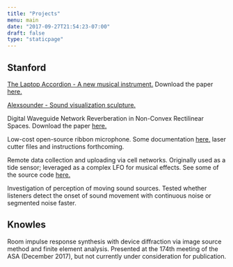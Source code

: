 ```yaml
---
title: "Projects"
menu: main
date: "2017-09-27T21:54:23-07:00"
draft: false
type: "staticpage"
---
```


## Stanford

[The Laptop Accordion - A new musical instrument.](https://ccrma.stanford.edu/~ameacham/256a/laptopaccordion.html) Download the paper [here.](/doc/laptop-accordion-nime-16.pdf)

[Alexsounder - Sound visualization sculpture.](https://ccrma.stanford.edu/~ameacham/256a/hw2.html)

Digital Waveguide Network Reverberation in Non-Convex Rectilinear Spaces. Download the paper [here.](/doc/ncdwn-aes-ebrief-16.pdf)

Low-cost open-source ribbon microphone. Some documentation [here,](https://ccrma.stanford.edu/~ameacham/220a/fp.html) laser cutter files and instructions forthcoming.

Remote data collection and uploading via cell networks. Originally used as a tide sensor; leveraged as a complex LFO for musical effects. See some of the source code [here.](https://github.com/1ceaham/TideGauge)

Investigation of perception of moving sound sources. Tested whether listeners detect the onset of sound movement with continuous noise or segmented noise faster.

## Knowles

Room impulse response synthesis with device diffraction via image source method and finite element analysis. Presented at the 174th meeting of the ASA (December 2017), but not currently under consideration for publication.

